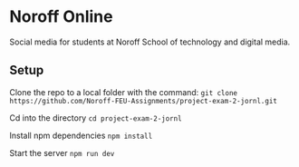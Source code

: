 # Noroff Online 
Social media for students at Noroff School of technology and digital media.

## Setup
Clone the repo to a local folder with the command:
`git clone https://github.com/Noroff-FEU-Assignments/project-exam-2-jornl.git`

Cd into the directory
`cd project-exam-2-jornl`

Install npm dependencies
`npm install`

Start the server
`npm run dev`